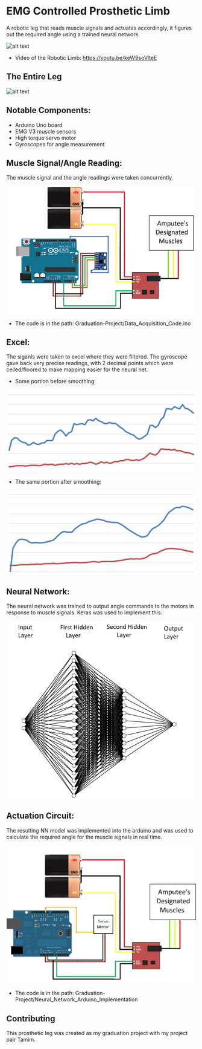 # EMG Controlled Prosthetic Limb

A robotic leg that reads muscle signals and actuates accordingly, it figures out the required angle using a trained neural network.

![alt text](https://github.com/Attaras/Graduation-Project/blob/master/grad%20gif.gif?raw=true)

- Video of the Robotic Limb:
https://youtu.be/keW9soVlteE

## The Entire Leg

![alt text](https://github.com/Attaras/Graduation-Project/blob/master/grad%20gif2.gif?raw=true)

## Notable Components:
- Arduino Uno board
- EMG V3 muscle sensors
- High torque servo motor
- Gyroscopes for angle measurement

## Muscle Signal/Angle  Reading:

The muscle signal and the angle readings were taken concurrently.

![alt text](https://raw.githubusercontent.com/Attaras/Graduation-Project/master/Reading%20Circuit.png)

-   The code is in the path: Graduation-Project/Data_Acquisition_Code.ino

## Excel:
The siganls were taken to excel where they were filtered.
The gyroscope gave back very precise readings, with 2 decimal points which were ceiled/floored to make mapping easier for the neural net.

- Some portion before smoothing:

![alt text](https://raw.githubusercontent.com/Attaras/Graduation-Project/master/beforefiltering.png)

- The same portion after smoothing:

![alt text](https://raw.githubusercontent.com/Attaras/Graduation-Project/master/afterfiltering.png)

## Neural Network:
The neural network was trained to output angle commands to the motors in response to muscle signals.
Keras was used to implement this.

![alt text](https://raw.githubusercontent.com/Attaras/Graduation-Project/master/nn.png)

## Actuation Circuit:
The resulting NN model was implemented into the arduino and was used to calculate the required angle for the muscle signals in real time.

![alt text](https://raw.githubusercontent.com/Attaras/Graduation-Project/master/Actuation.png)

- The code is in the path: Graduation-Project/Neural_Network_Arduino_Implementation   

## Contributing
This prosthetic leg was created as my graduation project with my project pair Tamim.
